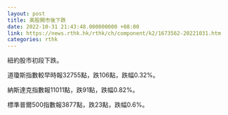```yaml
---
layout: post
title: 美股開市後下跌
date: 2022-10-31 21:43:48.000000000 +08:00
link: https://news.rthk.hk/rthk/ch/component/k2/1673562-20221031.htm
categories: rthk
---
```


紐約股市初段下跌。

道瓊斯指數較早時報32755點，跌106點，跌幅0.32%。

納斯達克指數報11011點，跌91點，跌幅0.82%。

標準普爾500指數報3877點，跌23點，跌幅0.6%。
